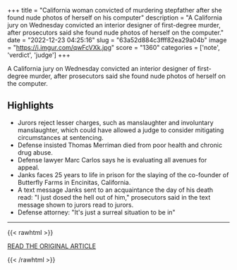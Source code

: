 +++
title = "California woman convicted of murdering stepfather after she found nude photos of herself on his computer"
description = "A California jury on Wednesday convicted an interior designer of first-degree murder, after prosecutors said she found nude photos of herself on the computer."
date = "2022-12-23 04:25:16"
slug = "63a52d884c3fff82ea29a04b"
image = "https://i.imgur.com/qwFcVXk.jpg"
score = "1360"
categories = ['note', 'verdict', 'judge']
+++

A California jury on Wednesday convicted an interior designer of first-degree murder, after prosecutors said she found nude photos of herself on the computer.

## Highlights

- Jurors reject lesser charges, such as manslaughter and involuntary manslaughter, which could have allowed a judge to consider mitigating circumstances at sentencing.
- Defense insisted Thomas Merriman died from poor health and chronic drug abuse.
- Defense lawyer Marc Carlos says he is evaluating all avenues for appeal.
- Janks faces 25 years to life in prison for the slaying of the co-founder of Butterfly Farms in Encinitas, California.
- A text message Janks sent to an acquaintance the day of his death read: "I just dosed the hell out of him," prosecutors said in the text message shown to jurors read to jurors.
- Defense attorney: "It's just a surreal situation to be in"

---

{{< rawhtml >}}
  <p class="article-category">
    <a target="_blank" href="https://www.nbcnews.com/news/us-news/california-woman-convicted-murdering-stepfather-found-nude-photos-comp-rcna62942">READ THE ORIGINAL ARTICLE</a>
  </p>
{{< /rawhtml >}}
